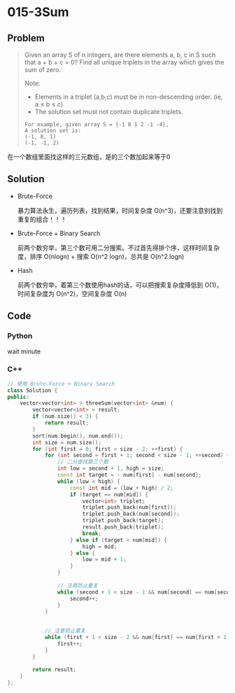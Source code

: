# 015-3Sum

## Problem

> Given an array S of n integers, are there elements a, b, c in S such that a + b + c = 0? Find all unique triplets in the array which gives the sum of zero.
>
> Note:
>
> - Elements in a triplet (a,b,c) must be in non-descending order. (ie, a ≤ b ≤ c)
> - The solution set must not contain duplicate triplets.
>
> ```
> For example, given array S = {-1 0 1 2 -1 -4},
> A solution set is:
> (-1, 0, 1)
> (-1, -1, 2)
> ```

在一个数组里面找这样的三元数组，是的三个数加起来等于0

## Solution

- Brute-Force
	
	暴力算法永生，遍历列表，找到结果，时间复杂度 O(n^3)，还要注意别找到重复的组合！！！

- Brute-Force + Binary Search

	前两个数穷举，第三个数可用二分搜索。不过首先得排个序，这样时间复杂度，排序 O(nlogn) + 搜索 O(n^2 logn)，总共是 O(n^2 logn)

- Hash

	前两个数穷举，着第三个数使用hash的话，可以把搜索复杂度降低到 O(1)，时间复杂度为 O(n^2)，空间复杂度 O(n)

## Code

### Python

wait minute

### C++

```cpp
// 使用 Brute-Force + Binary Search
class Solution {
public:
    vector<vector<int> > threeSum(vector<int> &num) {
        vector<vector<int> > result;
        if (num.size() < 3) {
            return result;
        }
        sort(num.begin(), num.end());
        int size = num.size();
        for (int first = 0; first < size - 2; ++first) {
            for (int second = first + 1; second < size - 1; ++second) {
				// 二分查找第三个数
                int low = second + 1, high = size;
                const int target = - num[first] - num[second];
                while (low < high) {
                    const int mid = (low + high) / 2;
                    if (target == num[mid]) {
                        vector<int> triplet;
                        triplet.push_back(num[first]);
                        triplet.push_back(num[second]);
                        triplet.push_back(target);
                        result.push_back(triplet);
                        break;
                    } else if (target < num[mid]) {
                        high = mid;
                    } else {
                        low = mid + 1;
                    }
                }
                
				// 注意防止重复
                while (second + 1 < size - 1 && num[second] == num[second + 1]) {
                    second++;
                }
            }
            

			// 注意防止重复
            while (first + 1 < size - 2 && num[first] == num[first + 1]) {
                first++;
            }
        }
        
        return result;
    }
};
```